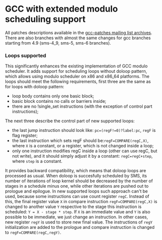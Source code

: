 # GCC with extended modulo scheduling support

All patches descriptions available in the [gcc-patches mailing list archives](https://gcc.gnu.org/ml/gcc-patches/2017-02/msg01647.html). There are also branches with almost the same changes for gcc branches starting from 4.9 (sms-4_9, sms-5, sms-6 branches).

### Loops supported
This significantly enhances the existing implementation of GCC modulo scheduler. It adds support for scheduling loops without doloop pattern, which allows using modulo scheduler on x86 and x86_64 platforms. The loops should meet the following requirements, first three are the same as for loops with doloop pattern:
- loop body contains only one basic block;
- basic block contains no calls or barriers inside;
- there are no !single_set instructions (with the exception of control part
  instructions);

The next three describe the control part of new supported loops:

- the last jump instruction should look like: `pc=(regF!=0)?label:pc`, `regF` is
  flag register;
- the last instruction which sets regF should be:`regF=COMPARE(regC,X)`, where `X`
  is a constant, or a register, which is not changed inside a loop;
- only one instruction modifies regC inside a loop (other can use regC, but not
  write), and it should simply adjust it by a constant: `regC=regC+step`, where
  `step` is a constant.

It provides backward compatibility, which means that doloop loops are processed as usual.
When doloop is succesfully scheduled by SMS, its number of iterations of loop kernel should be decreased by the number of stages in a schedule minus one, while other iterations are pushed out to prologue and epilogue.
In new supported loops such approach can't be used, because some instructions can use count register `regC`.
Instead of this, the final register value `X` in compare instruction `regF=COMPARE(regC,X)` is changed to another value `Y` respective to the stage this instruction is scheduled: `Y = X - stage * step`.
If `X` is an immediate value and `Y` is also possible to be immediate, we just change an instruction.
In other cases, new register `regY` is used to store new final value.
The instructions of `regY` initialization are added to the prologue and compare instruction is changed to `regF=COMPARE(regC,regY)`.


